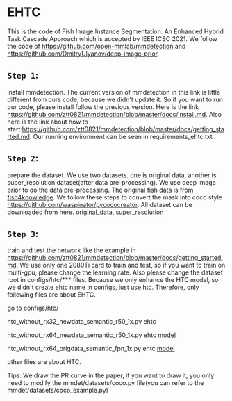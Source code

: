 # EHTC
This is the code of Fish Image Instance Segmentation: An Enhanced Hybrid Task Cascade Approach which is accepted by IEEE ICSC 2021.
We follow the code of https://github.com/open-mmlab/mmdetection and https://github.com/DmitryUlyanov/deep-image-prior.

## `Step 1`: 
install mmdetection. The current version of mmdetection in this link is little different from ours code, because we didn't update it. So if you want to run our code, please install follow the previous version. Here is the link https://github.com/ztt0821/mmdetection/blob/master/docs/install.md. Also here is the link about how to start:https://github.com/ztt0821/mmdetection/blob/master/docs/getting_started.md. Our running environment can be seen in requirements_ehtc.txt

## `Step 2`: 
prepare the dataset. We use two datasets. one is original data, another is super_resolution dataset(after data pre-processing). We use deep image prior to do the data pre-processing. The original fish data is from [fish4knowledge](https://groups.inf.ed.ac.uk/f4k/GROUNDTRUTH/RECOG/). We follow these steps to convert the mask into coco style https://github.com/waspinator/pycococreator. All dataset can be downloaded from here. [original_data](https://drive.google.com/drive/folders/18fNF2JOZMP7hThYBFpvHwdDs33BhK9Y6?usp=sharing), [super_resolution](https://drive.google.com/drive/folders/1o7-kT-VmzrweSjIZZhYf-nNbZA_M78Ph?usp=sharing)

## `Step 3`:
train and test the network like the example in https://github.com/ztt0821/mmdetection/blob/master/docs/getting_started.md. We use only one 2080Ti card to train and test, so if you want to train on multi-gpu, please change the learning rate. Also please change the dataset root in configs/htc/*** files. Because we only enhance the HTC model, so we didn't create ehtc name in configs, just use htc. Therefore, only following files are about EHTC.

go to configs/htc/
 
htc_without_rx32_newdata_semantic_r50_1x.py         ehtc  

htc_without_rx64_newdata_semantic_r50_1x.py         ehtc   [model](https://drive.google.com/file/d/18vPhHvfcZMECnYoaLhKtY8BHu3KzaBJ1/view?usp=sharing)

htc_without_rx64_origdata_semantic_fpn_1x.py        ehtc   [model](https://drive.google.com/file/d/1FUo9Kg540DbuvOkmMCDlm-ulD5_ZCE2g/view?usp=sharing)

other files are about HTC.

Tips:
We draw the PR curve in the paper, if you want to draw it, you only need to modify the mmdet/datasets/coco.py file(you can refer to the mmdet/datasets/coco_example.py)
